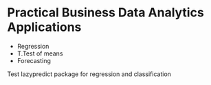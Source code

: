 # Practical Business Data Analytics Applications


* Regression
* T.Test of means
* Forecasting



Test lazypredict package for regression and classification
